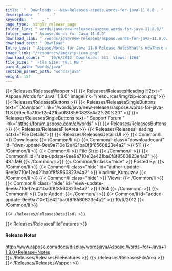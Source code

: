 ```yaml
---
title:  "  Downloads ---New-Releases-aspose.words-for-java-11.8.0 . " 
description:  "    . " 
keywords:  "    . " 
page_type:  single_release_page
folder_link: " words/java/new-releases/aspose.words-for-java-11.8.0/"
folder_name: " Aspose.Words for Java 11.8.0"
download_link: " /words/java/new-releases/aspose.words-for-java-11.8.0/9ee9a710e12e421ba0f8f8560823e4a2"
download_text: " Download"
Intro_text: " Aspose.Words for Java 11.8 Release NotesWhat's newThere are 164 improvements and..."
image_link: "/resources/img/zip-icon.png"
download_count: "   10/6/2012  Downloads: 511  Views: 1264"
file_size: "  File Size: 48.1 MB "
parent_path: "words/java"
section_parent_path: "words/java"
weight: 157 
---
```


{{< Releases/ReleasesWapper >}}
  {{< Releases/ReleasesHeading H2txt=" Aspose.Words for Java 11.8.0" imagelink="/resources/img/zip-icon.png">}}
  {{< Releases/ReleasesButtons >}}
    {{< Releases/ReleasesSingleButtons text=" Download" link="/words/java/new-releases/aspose.words-for-java-11.8.0/9ee9a710e12e421ba0f8f8560823e4a2%20%20" >}}
    {{< Releases/ReleasesSingleButtons text=" Support Forum " link="https://forum.aspose.com/c/words" >}}
  {{< Releases/ReleasesButtons >}}
  {{< Releases/ReleasesFileArea >}}
    {{< Releases/ReleasesHeading h4txt="File Details">}}
    {{< Releases/ReleasesDetailsUl >}}
            {{< Common/li  >}} Downloads: {{< /Common/li >}} 
      {{< Common/li class="downloadcount" id="dwn-update-9ee9a710e12e421ba0f8f8560823e4a2" >}} 511 {{< /Common/li >}} 
      {{< Common/li  >}} File Size: {{< /Common/li >}} 
      {{< Common/li id="size-update-9ee9a710e12e421ba0f8f8560823e4a2" >}} 48.1 MB {{< /Common/li >}} 
      {{< Common/li  class="hide" >}} Posted By: {{< /Common/li >}} 
      {{< Common/li class="hide" id="author-update-9ee9a710e12e421ba0f8f8560823e4a2" >}} Vladimir_Kurguzov {{< /Common/li >}} 
      {{< Common/li class="hide"  >}} Views: {{< /Common/li >}} 
      {{< Common/li class="hide" id="view-update-9ee9a710e12e421ba0f8f8560823e4a2" >}} 1264 {{< /Common/li >}} 
      {{< Common/li  >}} Date Added: {{< /Common/li >}} 
      {{< Common/li id="added-update-9ee9a710e12e421ba0f8f8560823e4a2" >}} 10/6/2012 {{< /Common/li >}} 

    {{< /Releases/ReleasesDetailsUl >}}

  {{< Releases/ReleasesFileFeatures >}}
      <h4>Release Notes</h4><div><a href="http://www.aspose.com/docs/display/wordsjava/Aspose.Words+for+Java+11.8.0+Release+Notes">http://www.aspose.com/docs/display/wordsjava/Aspose.Words+for+Java+11.8.0+Release+Notes</a></div>
  {{< /Releases/ReleasesFileFeatures >}}
 {{< /Releases/ReleasesFileArea >}}
{{< /Releases/ReleasesWapper >}}


